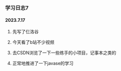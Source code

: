 ### 学习日志7

#### 2023.7.17

1. 先写了仨洛谷

2. 今天看了b站不少视频

3. 去CSDN浏览了一下一些练手的小项目，记事本之类的

4. 正常地推进了一下javase的学习

   